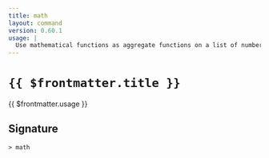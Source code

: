 ```yaml
---
title: math
layout: command
version: 0.60.1
usage: |
  Use mathematical functions as aggregate functions on a list of numbers or tables.
---
```


# `{{ $frontmatter.title }}`

<div style='white-space: pre-wrap;'>{{ $frontmatter.usage }}</div>

## Signature

`> math `
